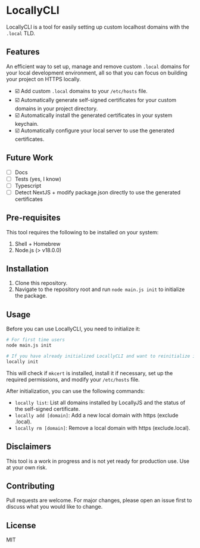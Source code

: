 # LocallyCLI

LocallyCLI is a tool for easily setting up custom localhost domains with the `.local` TLD. 

## Features

An efficient way to set up, manage and remove custom `.local` domains for your local development environment, all so that you can focus on building your project on HTTPS locally.

- ☑️ Add custom `.local` domains to your `/etc/hosts` file.
- ☑️ Automatically generate self-signed certificates for your custom domains in your project directory.
- ☑️ Automatically install the generated certificates in your system keychain.
- ☑️ Automatically configure your local server to use the generated certificates.

## Future Work

- [ ] Docs
- [ ] Tests (yes, I know)
- [ ] Typescript
- [ ] Detect NextJS + modify package.json directly to use the generated certificates

## Pre-requisites

This tool requires the following to be installed on your system:

1. Shell + Homebrew
2. Node.js (> v18.0.0)

## Installation

1. Clone this repository.
2. Navigate to the repository root and run `node main.js init` to initialize the package.

## Usage

Before you can use LocallyCLI, you need to initialize it:

```bash
# For first time users
node main.js init

# If you have already initialized LocallyCLI and want to reinitialize it
locally init
```

This will check if `mkcert` is installed, install it if necessary, set up the required permissions, and modify your `/etc/hosts` file.

After initialization, you can use the following commands:

- `locally list`: List all domains installed by LocallyJS and the status of the self-signed certificate.
- `locally add [domain]`: Add a new local domain with https (exclude .local).
- `locally rm [domain]`: Remove a local domain with https (exclude.local).

## Disclaimers
This tool is a work in progress and is not yet ready for production use. Use at your own risk.

## Contributing
Pull requests are welcome. For major changes, please open an issue first to discuss what you would like to change.

## License
MIT
